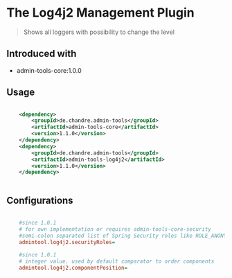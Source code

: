 # The Log4j2 Management Plugin
> Shows all loggers with possibility to change the level 

## Introduced with
* admin-tools-core:1.0.0

## Usage

```xml

	<dependency>
		<groupId>de.chandre.admin-tools</groupId>
		<artifactId>admin-tools-core</artifactId>
		<version>1.1.0</version>
	</dependency>
	<dependency>
		<groupId>de.chandre.admin-tools</groupId>
		<artifactId>admin-tools-log4j2</artifactId>
		<version>1.1.0</version>
	</dependency>
	
```

## Configurations

```ini
	
	#since 1.0.1
	# for own implementation or requires admin-tools-core-security
	#semi-colon separated list of Spring Security roles like ROLE_ANONYMOUS;ROLE_ADMIN
	admintool.log4j2.securityRoles=
	
	#since 1.0.1
	# integer value. used by default comparator to order components
	admintool.log4j2.componentPosition=
	
```